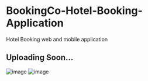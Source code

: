 # BookingCo-Hotel-Booking-Application
Hotel Booking web and mobile application
## Uploading Soon...
![image](https://github.com/vinayakvthayil/BookingCo-Hotel-Booking-Application/assets/92569718/d03a3ca0-c15f-40ec-b317-c8e72f69e868)
![image](https://github.com/vinayakvthayil/BookingCo-Hotel-Booking-Application/assets/92569718/2ab148a0-51ed-40c8-b0df-fbd655e43d69)
